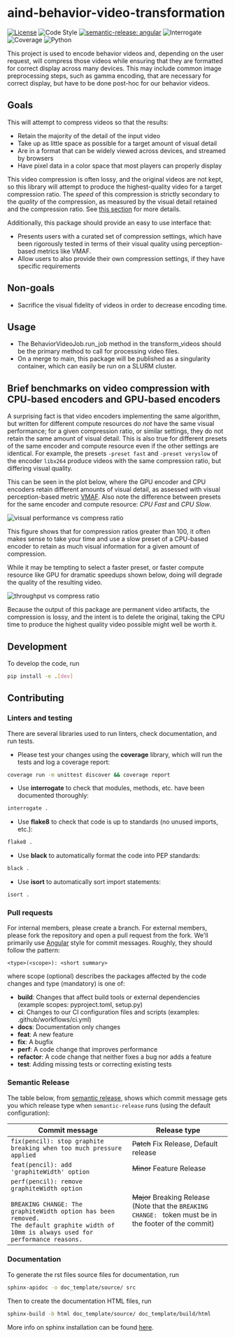 # aind-behavior-video-transformation

[![License](https://img.shields.io/badge/license-MIT-brightgreen)](LICENSE)
![Code Style](https://img.shields.io/badge/code%20style-black-black)
[![semantic-release: angular](https://img.shields.io/badge/semantic--release-angular-e10079?logo=semantic-release)](https://github.com/semantic-release/semantic-release)
![Interrogate](https://img.shields.io/badge/interrogate-100.0%25-brightgreen)
![Coverage](https://img.shields.io/badge/coverage-93%25-brightgreen?logo=codecov)
![Python](https://img.shields.io/badge/python->=3.10-blue?logo=python)

This project is used to encode behavior videos and, depending on the user
request, will compress those videos while ensuring that they are formatted for
correct display across many devices. This may include common image
preprocessing steps, such as gamma encoding, that are necessary for correct
display, but have to be done post-hoc for our behavior videos.

## Goals

This will attempt to compress videos so that the results:

* Retain the majority of the detail of the input video
* Take up as little space as possible for a target amount of visual detail
* Are in a format that can be widely viewed across devices, and streamed by
  browsers
* Have pixel data in a color space that most players can properly display

This video compression is often lossy, and the original videos are not kept, so
this library will attempt to produce the highest-quality video for a target
compression ratio. The _speed_ of this compression is strictly secondary to the
_quality_ of the compression, as measured by the visual detail retained and the
compression ratio. See
[this section](#brief-benchmarks-on-video-compression-with-cpu-based-encoders-and-gpu-based-encoders)
for more details.


Additionally, this package should provide an easy to use interface that:

* Presents users with a curated set of compression settings, which have been
  rigorously tested in terms of their visual quality using perception-based
  metrics like VMAF.
* Allow users to also provide their own compression settings, if they have
  specific requirements

## Non-goals

* Sacrifice the visual fidelity of videos in order to decrease encoding time.

## Usage
 - The BehaviorVideoJob.run_job method in the transform_videos should be the
   primary method to call for processing video files.
 - On a merge to main, this package will be published as a singularity
   container, which can easily be run on a SLURM cluster.

## Brief benchmarks on video compression with CPU-based encoders and GPU-based encoders

A surprising fact is that video encoders implementing the same algorithm, but
written for different compute resources do _not_ have the same visual
performance; for a given compression ratio, or similar settings, they do not
retain the same amount of visual detail. This is also true for different presets
of the same encoder and compute resource even if the other settings are
identical. For example, the presets `-preset fast` and `-preset veryslow` of the
encoder `libx264` produce videos with the same compression ratio, but differing
visual quality.

This can be seen in the plot below, where the GPU encoder and CPU encoders
retain different amounts of visual detail, as assessed with visual
perception-based metric
[VMAF](https://en.wikipedia.org/wiki/Video_Multimethod_Assessment_Fusion). Also
note the difference between presets for the same encoder and compute resource:
_CPU Fast_ and _CPU Slow_.

![visual performance vs compress ratio](/assets/compression-vs-quality.png)

This figure shows that for compression ratios greater than 100, it often makes
sense to take your time and use a slow preset of a CPU-based encoder to retain
as much visual information for a given amount of compression.

While it may be tempting to select a faster preset, or faster compute resource
like GPU for dramatic speedups shown below, doing will degrade the quality of
the resulting video.

![throughput vs compress ratio](/assets/compression-vs-speed.png)

Because the output of this package are permanent video artifacts, the
compression is lossy, and the intent is to delete the original, taking the CPU
time to produce the highest quality video possible might well be worth it.


## Development

To develop the code, run
```bash
pip install -e .[dev]
```

## Contributing

### Linters and testing

There are several libraries used to run linters, check documentation, and run tests.

- Please test your changes using the **coverage** library, which will run the tests and log a coverage report:

```bash
coverage run -m unittest discover && coverage report
```

- Use **interrogate** to check that modules, methods, etc. have been documented thoroughly:

```bash
interrogate .
```

- Use **flake8** to check that code is up to standards (no unused imports, etc.):
```bash
flake8 .
```

- Use **black** to automatically format the code into PEP standards:
```bash
black .
```

- Use **isort** to automatically sort import statements:
```bash
isort .
```

### Pull requests

For internal members, please create a branch. For external members, please fork the repository and open a pull request from the fork. We'll primarily use [Angular](https://github.com/angular/angular/blob/main/CONTRIBUTING.md#commit) style for commit messages. Roughly, they should follow the pattern:
```text
<type>(<scope>): <short summary>
```

where scope (optional) describes the packages affected by the code changes and type (mandatory) is one of:

- **build**: Changes that affect build tools or external dependencies (example scopes: pyproject.toml, setup.py)
- **ci**: Changes to our CI configuration files and scripts (examples: .github/workflows/ci.yml)
- **docs**: Documentation only changes
- **feat**: A new feature
- **fix**: A bugfix
- **perf**: A code change that improves performance
- **refactor**: A code change that neither fixes a bug nor adds a feature
- **test**: Adding missing tests or correcting existing tests

### Semantic Release

The table below, from [semantic release](https://github.com/semantic-release/semantic-release), shows which commit message gets you which release type when `semantic-release` runs (using the default configuration):

| Commit message                                                                                                                                                                                   | Release type                                                                                                    |
| ------------------------------------------------------------------------------------------------------------------------------------------------------------------------------------------------ | --------------------------------------------------------------------------------------------------------------- |
| `fix(pencil): stop graphite breaking when too much pressure applied`                                                                                                                             | ~~Patch~~ Fix Release, Default release                                                                          |
| `feat(pencil): add 'graphiteWidth' option`                                                                                                                                                       | ~~Minor~~ Feature Release                                                                                       |
| `perf(pencil): remove graphiteWidth option`<br><br>`BREAKING CHANGE: The graphiteWidth option has been removed.`<br>`The default graphite width of 10mm is always used for performance reasons.` | ~~Major~~ Breaking Release <br /> (Note that the `BREAKING CHANGE: ` token must be in the footer of the commit) |

### Documentation
To generate the rst files source files for documentation, run
```bash
sphinx-apidoc -o doc_template/source/ src
```
Then to create the documentation HTML files, run
```bash
sphinx-build -b html doc_template/source/ doc_template/build/html
```
More info on sphinx installation can be found [here](https://www.sphinx-doc.org/en/master/usage/installation.html).

